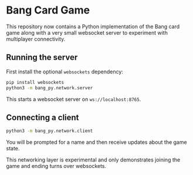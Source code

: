 # Bang Card Game

This repository now contains a Python implementation of the Bang card game along with a very small websocket server to experiment with multiplayer connectivity.

## Running the server

First install the optional `websockets` dependency:

```bash
pip install websockets
python3 -m bang_py.network.server
```

This starts a websocket server on `ws://localhost:8765`.

## Connecting a client

```bash
python3 -m bang_py.network.client
```

You will be prompted for a name and then receive updates about the game state.

This networking layer is experimental and only demonstrates joining the game and ending turns over websockets.
